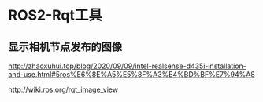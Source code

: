 # ROS2-Rqt工具

## 显示相机节点发布的图像

http://zhaoxuhui.top/blog/2020/09/09/intel-realsense-d435i-installation-and-use.html#5ros%E6%8E%A5%E5%8F%A3%E4%BD%BF%E7%94%A8

http://wiki.ros.org/rqt_image_view
